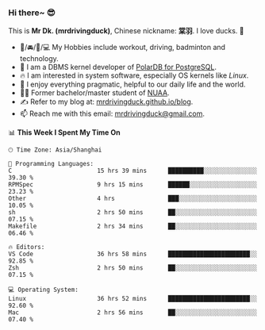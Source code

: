 ### Hi there~ 😎

This is **Mr Dk. (mrdrivingduck)**, Chinese nickname: **棠羽**. I love ducks. 🦆

- 💪/🚘/🏸/💻 My Hobbies include workout, driving, badminton and technology.
- 🍊 I am a DBMS kernel developer of [PolarDB for PostgreSQL](https://github.com/ApsaraDB/PolarDB-for-PostgreSQL).
- 🔥 I am interested in system software, especially OS kernels like *Linux*.
- 🔧 I enjoy everything pragmatic, helpful to our daily life and the world.
- 👨‍🎓 Former bachelor/master student of [NUAA](https://en.wikipedia.org/wiki/Nanjing_University_of_Aeronautics_and_Astronautics).
- ✍ Refer to my blog at: [mrdrivingduck.github.io/blog](https://mrdrivingduck.github.io/blog/).
- 📫 Reach me with this email: [mrdrivingduck@gmail.com](mailto:mrdrivingduck@gmail.com).

<!--START_SECTION:waka-->
📊 **This Week I Spent My Time On** 

```text
🕑︎ Time Zone: Asia/Shanghai

💬 Programming Languages: 
C                        15 hrs 39 mins      ██████████░░░░░░░░░░░░░░░   39.30 % 
RPMSpec                  9 hrs 15 mins       ██████░░░░░░░░░░░░░░░░░░░   23.23 % 
Other                    4 hrs               ███░░░░░░░░░░░░░░░░░░░░░░   10.05 % 
sh                       2 hrs 50 mins       ██░░░░░░░░░░░░░░░░░░░░░░░   07.15 % 
Makefile                 2 hrs 34 mins       ██░░░░░░░░░░░░░░░░░░░░░░░   06.46 % 

🔥 Editors: 
VS Code                  36 hrs 58 mins      ███████████████████████░░   92.85 % 
Zsh                      2 hrs 50 mins       ██░░░░░░░░░░░░░░░░░░░░░░░   07.15 % 

💻 Operating System: 
Linux                    36 hrs 52 mins      ███████████████████████░░   92.60 % 
Mac                      2 hrs 56 mins       ██░░░░░░░░░░░░░░░░░░░░░░░   07.40 % 
```


<!--END_SECTION:waka-->

<!-- ![Mr Dk.'s GitHub Stats](https://github-readme-stats.vercel.app/api?username=mrdrivingduck&count_private&show_icons=true&theme=buefy) -->

<!-- ![Most Used Languages](https://github-readme-stats.vercel.app/api/top-langs/?username=mrdrivingduck&exclude_repo=mips32-CPU,snort-tcp-socket&theme=buefy&layout=compact&langs_count=10) -->


<!--
**mrdrivingduck/mrdrivingduck** is a ✨ _special_ ✨ repository because its `README.md` (this file) appears on your GitHub profile.

Here are some ideas to get you started:

- 🔭 I’m currently working on ...
- 🌱 I’m currently learning ...
- 👯 I’m looking to collaborate on ...
- 🤔 I’m looking for help with ...
- 💬 Ask me about ...
- 📫 How to reach me: ...
- 😄 Pronouns: ...
- ⚡ Fun fact: ...
-->
